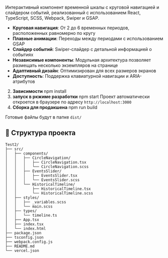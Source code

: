 Интерактивный компонент временной шкалы с круговой навигацией и слайдером событий, реализованный с использованием React, TypeScript, SCSS, Webpack, Swiper и GSAP.

- **Круговая навигация**: От 2 до 6 временных периодов, расположенных равномерно по кругу
- **Плавные анимации**: Переходы между периодами с использованием GSAP
- **Слайдер событий**: Swiper-слайдер с детальной информацией о событиях
- **Независимые компоненты**: Модульная архитектура позволяет размещать несколько экземпляров на странице
- **Адаптивный дизайн**: Оптимизирован для всех размеров экранов
- **Доступность**: Поддержка клавиатурной навигации и ARIA-атрибутов

2. **Зависимости**
npm install
3. **запуск в ркжиме разработки**
npm start
Проект автоматически откроется в браузере по адресу `http://localhost:3000`
4. **Сборка для продакшена**
npm run build

Готовые файлы будут в папке `dist/`

## 📁 Структура проекта

```
Test2/
├── src/
│   ├── components/
│   │   ├── CircleNavigation/
│   │   │   ├── CircleNavigation.tsx
│   │   │   └── CircleNavigation.scss
│   │   ├── EventsSlider/
│   │   │   ├── EventsSlider.tsx
│   │   │   └── EventsSlider.scss
│   │   └── HistoricalTimeline/
│   │       ├── HistoricalTimeline.tsx
│   │       └── HistoricalTimeline.scss
│   ├── styles/
│   │   ├── _variables.scss
│   │   └── main.scss
│   ├── types/
│   │   └── timeline.ts
│   ├── App.tsx
│   ├── index.tsx
│   └── index.html
├── package.json
├── tsconfig.json
├── webpack.config.js
├── README.md
└── vercel.json
```

